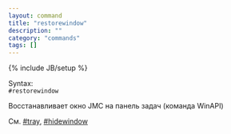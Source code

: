 ```yaml
---
layout: command
title: "restorewindow"
description: ""
category: "commands"
tags: []
---
```

{% include JB/setup %}

Syntax:  
`#restorewindow`

Восстанавливает окно JMC на панель задач (команда WinAPI)

См. [#tray](#tray), [#hidewindow](#hidewindow)
